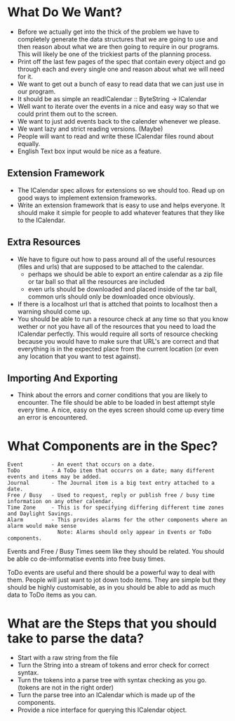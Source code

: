 What Do We Want?
================

 - Before we actually get into the thick of the problem we have to completely generate the data structures
   that we are going to use and then reason about what we are then going to require in our programs. This 
   will likely be one of the trickiest parts of the planning process.
 - Print off the last few pages of the spec that contain every object and go through each and every single one
   and reason about what we will need for it.
 - We want to get out a bunch of easy to read data that we can just use in our program.
 - It should be as simple an readICalendar :: ByteString -> ICalendar
 - Well want to iterate over the events in a nice and easy way so that we could print them out to the screen.
 - We want to just add events back to the calender whenever we please.
 - We want lazy and strict reading versions. (Maybe)
 - People will want to read and write these ICalendar files round about equally.
 - English Text box input would be nice as a feature.

Extension Framework
-------------------

 - The ICalendar spec allows for extensions so we should too. Read up on good ways to implement extension 
   frameworks.
 - Write an extension framework that is easy to use and helps everyone. It should make it simple for people to 
   add whatever features that they like to the ICalendar.

Extra Resources
---------------

 - We have to figure out how to pass around all of the useful resources (files and urls) that are supposed 
   to be attached to the calendar.
    - perhaps we should be able to export an entire calendar as a zip file or tar ball so that all the 
      resources are included
    - even urls should be downloaded and placed inside of the tar ball, common urls should only be downloaded
      once obviously.
 - If there is a localhost url that is attched that points to localhost then a warning should come up.
 - You should be able to run a resource check at any time so that you know wether or not you have all of the
   resources that you need to load the ICalendar perfectly. This would require all sorts of resource checking
   because you would have to make sure that URL's are correct and that everything is in the expected place from
   the current location (or even any location that you want to test against).

Importing And Exporting
-----------------------

 - Think about the errors and corner conditions that you are likely to encounter. The file should be able
   to be loaded in best attempt style every time. A nice, easy on the eyes screen should come up every time 
   an error is encountered.

What Components are in the Spec?
================================

    Event         - An event that occurs on a date.
    ToDo          - A ToDo item that occurrs on a date; many different events and items may be added. 
    Journal       - The Journal item is a big text entry attached to a date.
    Free / Busy   - Used to request, reply or publish free / busy time information on any other calendar.
    Time Zone     - This is for specifying differing different time zones and Daylight Savings.
    Alarm         - This provides alarms for the other components where an alarm would make sense
                    Note: Alarms should only appear in Events or ToDo components.

Events and Free / Busy Times seem like they should be related. You should be able co de-imformatise
events into free busy times.

ToDo events are useful and there should be a powerful way to deal with them. People will just want
to jot down todo items. They are simple but they should be highly customisable, as in you should be
able to add as much data to ToDo items as you can.

What are the Steps that you should take to parse the data?
==========================================================

 - Start with a raw string from the file
 - Turn the String into a stream of tokens and error check for correct syntax.
 - Turn the tokens into a parse tree with syntax checking as you go. (tokens are not in the right order)
 - Turn the parse tree into an ICalendar which is made up of the components.
 - Provide a nice interface for querying this ICalendar object.
